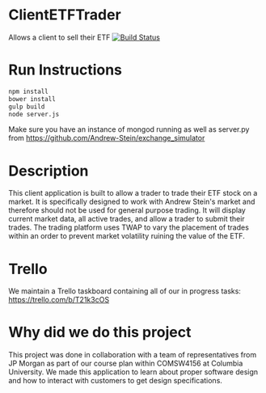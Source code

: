 # ClientETFTrader
Allows a client to sell their ETF
[![Build Status](https://travis-ci.org/DavidWatkins/ClientETFTrader.svg?branch=master)](https://travis-ci.org/DavidWatkins/ClientETFTrader)
# Run Instructions
```bash
npm install
bower install
gulp build
node server.js
```
Make sure you have an instance of mongod running as well as server.py from https://github.com/Andrew-Stein/exchange_simulator

# Description
This client application is built to allow a trader to trade their ETF stock on a market. It is specifically designed to work with Andrew Stein's market and therefore should not be used for general purpose trading. It will display current market data, all active trades, and allow a trader to submit their trades. The trading platform uses TWAP to vary the placement of trades within an order to prevent market volatility ruining the value of the ETF. 

# Trello
We maintain a Trello taskboard containing all of our in progress tasks: https://trello.com/b/T21k3cOS

# Why did we do this project
This project was done in collaboration with a team of representatives from JP Morgan as part of our course plan within COMSW4156 at Columbia University. We made this application to learn about proper software design and how to interact with customers to get design specifications. 
